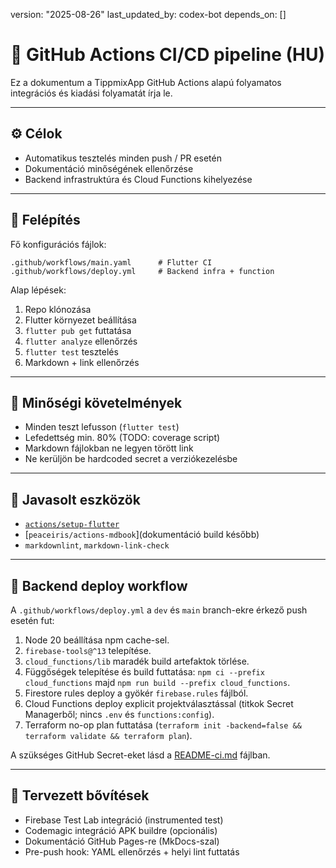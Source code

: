 version: "2025-08-26"
last_updated_by: codex-bot
depends_on: []

# 🚀 GitHub Actions CI/CD pipeline (HU)

Ez a dokumentum a TippmixApp GitHub Actions alapú folyamatos integrációs és kiadási folyamatát írja le.

---

## ⚙️ Célok

- Automatikus tesztelés minden push / PR esetén
- Dokumentáció minőségének ellenőrzése
- Backend infrastruktúra és Cloud Functions kihelyezése

---

## 🧩 Felépítés

Fő konfigurációs fájlok:

```
.github/workflows/main.yaml      # Flutter CI
.github/workflows/deploy.yml     # Backend infra + function
```

Alap lépések:

1. Repo klónozása
2. Flutter környezet beállítása
3. `flutter pub get` futtatása
4. `flutter analyze` ellenőrzés
5. `flutter test` tesztelés
6. Markdown + link ellenőrzés

---

## 🧪 Minőségi követelmények

- Minden teszt lefusson (`flutter test`)
- Lefedettség min. 80% (TODO: coverage script)
- Markdown fájlokban ne legyen törött link
- Ne kerüljön be hardcoded secret a verziókezelésbe

---

## 🧰 Javasolt eszközök

- [`actions/setup-flutter`](https://github.com/marketplace/actions/setup-flutter)
- \[`peaceiris/actions-mdbook`]\(dokumentáció build később)
- `markdownlint`, `markdown-link-check`

---

## 🚀 Backend deploy workflow

A `.github/workflows/deploy.yml` a `dev` és `main` branch-ekre érkező push esetén fut:

1. Node 20 beállítása npm cache-sel.
2. `firebase-tools@^13` telepítése.
3. `cloud_functions/lib` maradék build artefaktok törlése.
4. Függőségek telepítése és build futtatása: `npm ci --prefix cloud_functions` majd `npm run build --prefix cloud_functions`.
5. Firestore rules deploy a gyökér `firebase.rules` fájlból.
6. Cloud Functions deploy explicit projektválasztással (titkok Secret Managerből; nincs `.env` és `functions:config`).
7. Terraform no-op plan futtatása (`terraform init -backend=false && terraform validate && terraform plan`).

A szükséges GitHub Secret-eket lásd a [README-ci.md](../../README-ci.md) fájlban.

---

## 🚧 Tervezett bővítések

- Firebase Test Lab integráció (instrumented test)
- Codemagic integráció APK buildre (opcionális)
- Dokumentáció GitHub Pages-re (MkDocs-szal)
- Pre-push hook: YAML ellenőrzés + helyi lint futtatás

